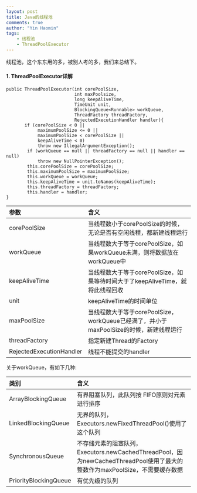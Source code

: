 ```yaml
---
layout: post
title: Java的线程池
comments: true
author: "Yin Haomin"
tags:
    - 线程池
    - ThreadPoolExecutor
---
```


线程池，这个东东用的多，被别人考的多，我们来总结下。<br>

#### 1. ThreadPoolExecutor详解

```
public ThreadPoolExecutor(int corePoolSize,
                          int maxPoolsize,
                          long keepAliveTime,
                          TimeUnit unit,
                          BlockingQueue<Runnable> workQueue,
                          ThreadFactory threadFactory,
                          RejectedExecutionHandler handler){
       if (corePoolSize < 0 ||
            maximumPoolSize <= 0 ||
            maximumPoolSize < corePoolSize ||
            keepAliveTime < 0)
            throw new IllegalArgumentException();
        if (workQueue == null || threadFactory == null || handler == null)
            throw new NullPointerException();
        this.corePoolSize = corePoolSize;
        this.maximumPoolSize = maximumPoolSize;
        this.workQueue = workQueue;
        this.keepAliveTime = unit.toNanos(keepAliveTime);
        this.threadFactory = threadFactory;
        this.handler = handler;
}
```

|参数|含义|
|:-------|:-------|
|corePoolSize|当线程数小于corePoolSize的时候，无论是否有空闲线程，都新建线程运行|
|workQueue|当线程数大于等于corePoolSize，如果workQueue未满，则将数据放在workQueue中|
|keepAliveTime|当线程数大于等于corePoolSize，如果等待时间大于了keepAliveTime，就将此线程回收|
|unit|keepAliveTime的时间单位|
|maxPoolSize|当线程数大于等于corePoolSize，workQueue已经满了，并小于maxPoolSize的时候，新建线程运行|
|threadFactory|指定新建Thread的Factory|
|RejectedExecutionHandler|线程不能提交的handler|

关于workQueue，有如下几种: 

|类别|含义|
|:-------|:-------|
|ArrayBlockingQueue|有界阻塞队列，此队列按 FIFO原则对元素进行排序|
|LinkedBlockingQueue|无界的队列，Executors.newFixedThreadPool()使用了这个队列|
|SynchronousQueue|不存储元素的阻塞队列，Executors.newCachedThreadPool，因为newCachedThreadPool使用了最大的整数作为maxPoolSize，不需要缓存数据|
|PriorityBlockingQueue|有优先级的队列|


